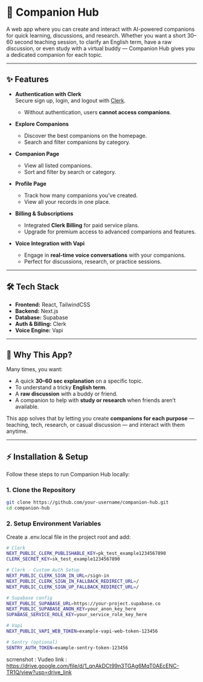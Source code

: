 # 🤖 Companion Hub  

A web app where you can create and interact with AI-powered companions for quick learning, discussions, and research. Whether you want a short 30–60 second teaching session, to clarify an English term, have a raw discussion, or even study with a virtual buddy — Companion Hub gives you a dedicated companion for each topic.  

---

## ✨ Features  

- **Authentication with Clerk**  
  Secure sign up, login, and logout with [Clerk](https://clerk.com).  
  - Without authentication, users **cannot access companions**.  

- **Explore Companions**  
  - Discover the best companions on the homepage.  
  - Search and filter companions by category.  

- **Companion Page**  
  - View all listed companions.  
  - Sort and filter by search or category.  

- **Profile Page**  
  - Track how many companions you’ve created.  
  - View all your records in one place.  

- **Billing & Subscriptions**  
  - Integrated **Clerk Billing** for paid service plans.  
  - Upgrade for premium access to advanced companions and features.  

- **Voice Integration with Vapi**  
  - Engage in **real-time voice conversations** with your companions.  
  - Perfect for discussions, research, or practice sessions.  

---

## 🛠️ Tech Stack  

- **Frontend:** React, TailwindCSS  
- **Backend:** Next.js  
- **Database:** Supabase  
- **Auth & Billing:** Clerk  
- **Voice Engine:** Vapi  

---

## 🚀 Why This App?  

Many times, you want:  
- A quick **30–60 sec explanation** on a specific topic.  
- To understand a tricky **English term**.  
- A **raw discussion** with a buddy or friend.  
- A companion to help with **study or research** when friends aren’t available.  

This app solves that by letting you create **companions for each purpose** — teaching, tech, research, or casual discussion — and interact with them anytime.  

---

## ⚡ Installation & Setup  

Follow these steps to run Companion Hub locally:  

### 1. Clone the Repository  
```bash
git clone https://github.com/your-username/companion-hub.git
cd companion-hub
```

### 2. Setup Environment Variables

Create a .env.local file in the project root and add:

```bash
# Clerk
NEXT_PUBLIC_CLERK_PUBLISHABLE_KEY=pk_test_example1234567890
CLERK_SECRET_KEY=sk_test_example1234567890

# Clerk - Custom Auth Setup
NEXT_PUBLIC_CLERK_SIGN_IN_URL=/sign-in
NEXT_PUBLIC_CLERK_SIGN_IN_FALLBACK_REDIRECT_URL=/
NEXT_PUBLIC_CLERK_SIGN_UP_FALLBACK_REDIRECT_URL=/

# Supabase config
NEXT_PUBLIC_SUPABASE_URL=https://your-project.supabase.co
NEXT_PUBLIC_SUPABASE_ANON_KEY=your_anon_key_here
SUPABASE_SERVICE_ROLE_KEY=your_service_role_key_here

# Vapi
NEXT_PUBLIC_VAPI_WEB_TOKEN=example-vapi-web-token-123456

# Sentry (optional)
SENTRY_AUTH_TOKEN=example-sentry-token-123456
```

scrrenshot :
Vudeo link : https://drive.google.com/file/d/1_qnAkDCt99n3TGAg6MqT0AEcENC-TR1Q/view?usp=drive_link
